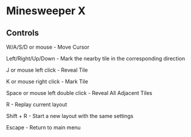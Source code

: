 # Minesweeper X

## Controls

W/A/S/D or mouse - Move Cursor

Left/Right/Up/Down - Mark the nearby tile in the corresponding direction

J or mouse left click - Reveal Tile

K or mouse right click - Mark Tile

Space or mouse left double click - Reveal All Adjacent Tiles

R - Replay current layout

Shift + R - Start a new layout with the same settings

Escape - Return to main menu
